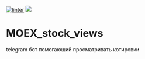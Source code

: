 [![linter](https://github.com/K0Hb/MOEX_stock_views/blob/main/.github/workflows/linter.svg)](https://github.com/K0Hb/MOEX_stock_views/blob/main/.github/workflows/linter.yaml)
<a href="https://codeclimate.com/github/K0Hb/MOEX_stock_views/maintainability"><img src="https://api.codeclimate.com/v1/badges/94c524342fc99515da53/maintainability" /></a>

# MOEX_stock_views


telegram бот помогающий просматривать котировки 
